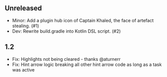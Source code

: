 ## Unreleased

- Minor: Add a plugin hub icon of Captain Khaled, the face of artefact stealing. (#1)
- Dev: Rewrite build.gradle into Kotlin DSL script. (#2)

## 1.2

- Fix: Highlights not being cleared - thanks @aturnerr
- Fix: Hint arrow logic breaking all other hint arrow code as long as a task was active
